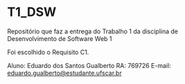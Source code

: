 # T1_DSW
 
Repositório que faz a entrega do Trabalho 1 da disciplina de Desenvolvimento de Software Web 1

Foi escolhido o Requisito C1.

Aluno: Eduardo dos Santos Gualberto
RA: 769726
E-mail: eduardo.gualberto@estudante.ufscar.br
